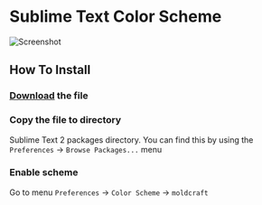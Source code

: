 Sublime Text Color Scheme
===

![Screenshot](http://puu.sh/cNJrg/177f23398e.png)

## How To Install

### [Download](https://raw.githubusercontent.com/Ultrabenosaurus/colour-scheme/master/sublime-text/moldcraft.tmTheme) the file

### Copy the file to directory

Sublime Text 2 packages directory. You can find this by using the `Preferences` -> `Browse Packages...` menu

### Enable scheme

Go to menu `Preferences` -> `Color Scheme` -> `moldcraft`
